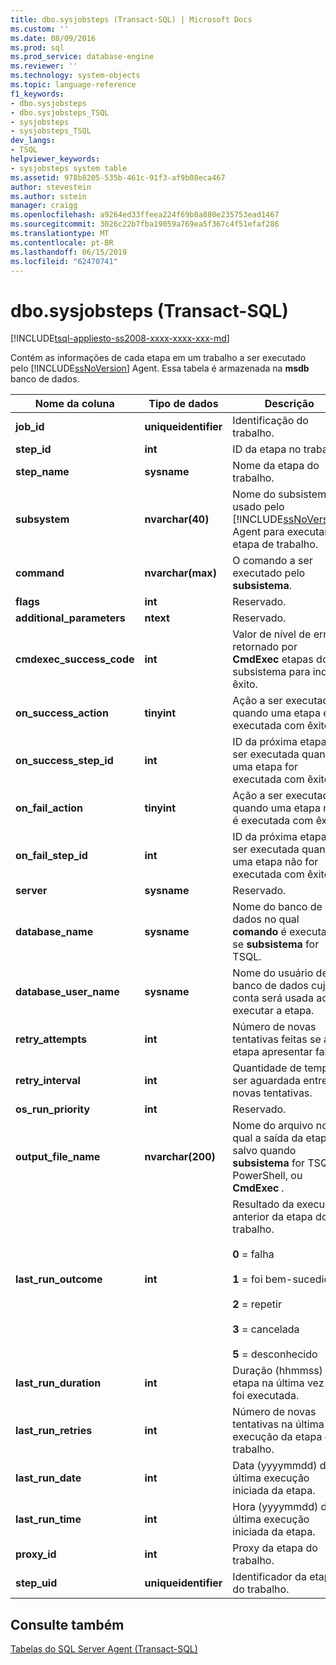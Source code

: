 ```yaml
---
title: dbo.sysjobsteps (Transact-SQL) | Microsoft Docs
ms.custom: ''
ms.date: 08/09/2016
ms.prod: sql
ms.prod_service: database-engine
ms.reviewer: ''
ms.technology: system-objects
ms.topic: language-reference
f1_keywords:
- dbo.sysjobsteps
- dbo.sysjobsteps_TSQL
- sysjobsteps
- sysjobsteps_TSQL
dev_langs:
- TSQL
helpviewer_keywords:
- sysjobsteps system table
ms.assetid: 978b8205-535b-461c-91f3-af9b08eca467
author: stevestein
ms.author: sstein
manager: craigg
ms.openlocfilehash: a9264ed33ffeea224f69b8a880e235753ead1467
ms.sourcegitcommit: 3026c22b7fba19059a769ea5f367c4f51efaf286
ms.translationtype: MT
ms.contentlocale: pt-BR
ms.lasthandoff: 06/15/2019
ms.locfileid: "62470741"
---
```

# <a name="dbosysjobsteps-transact-sql"></a>dbo.sysjobsteps (Transact-SQL)
[!INCLUDE[tsql-appliesto-ss2008-xxxx-xxxx-xxx-md](../../includes/tsql-appliesto-ss2008-xxxx-xxxx-xxx-md.md)]

  Contém as informações de cada etapa em um trabalho a ser executado pelo [!INCLUDE[ssNoVersion](../../includes/ssnoversion-md.md)] Agent. Essa tabela é armazenada na **msdb** banco de dados.  
  
|Nome da coluna|Tipo de dados|Descrição|  
|-----------------|---------------|-----------------|  
|**job_id**|**uniqueidentifier**|Identificação do trabalho.|  
|**step_id**|**int**|ID da etapa no trabalho.|  
|**step_name**|**sysname**|Nome da etapa do trabalho.|  
|**subsystem**|**nvarchar(40)**|Nome do subsistema usado pelo [!INCLUDE[ssNoVersion](../../includes/ssnoversion-md.md)] Agent para executar a etapa de trabalho.|  
|**command**|**nvarchar(max)**|O comando a ser executado pelo **subsistema**.|  
|**flags**|**int**|Reservado.|  
|**additional_parameters**|**ntext**|Reservado.|  
|**cmdexec_success_code**|**int**|Valor de nível de erro retornado por **CmdExec** etapas do subsistema para indicar êxito.|  
|**on_success_action**|**tinyint**|Ação a ser executada quando uma etapa é executada com êxito.|  
|**on_success_step_id**|**int**|ID da próxima etapa a ser executada quando uma etapa for executada com êxito.|  
|**on_fail_action**|**tinyint**|Ação a ser executada quando uma etapa não é executada com êxito.|  
|**on_fail_step_id**|**int**|ID da próxima etapa a ser executada quando uma etapa não for executada com êxito.|  
|**server**|**sysname**|Reservado.|  
|**database_name**|**sysname**|Nome do banco de dados no qual **comando** é executada se **subsistema** for TSQL.|  
|**database_user_name**|**sysname**|Nome do usuário de banco de dados cuja conta será usada ao executar a etapa.|  
|**retry_attempts**|**int**|Número de novas tentativas feitas se a etapa apresentar falha.|  
|**retry_interval**|**int**|Quantidade de tempo a ser aguardada entre as novas tentativas.|  
|**os_run_priority**|**int**|Reservado.|  
|**output_file_name**|**nvarchar(200)**|Nome do arquivo no qual a saída da etapa é salvo quando **subsistema** for TSQL, PowerShell, ou **CmdExec** _._|  
|**last_run_outcome**|**int**|Resultado da execução anterior da etapa do trabalho.<br /><br /> **0** = falha<br /><br /> **1** = foi bem-sucedida<br /><br /> **2** = repetir<br /><br /> **3** = cancelada<br /><br /> **5** = desconhecido|  
|**last_run_duration**|**int**|Duração (hhmmss) da etapa na última vez que foi executada.|  
|**last_run_retries**|**int**|Número de novas tentativas na última execução da etapa do trabalho.|  
|**last_run_date**|**int**|Data (yyyymmdd) da última execução iniciada da etapa.|  
|**last_run_time**|**int**|Hora (yyyymmdd) da última execução iniciada da etapa.|  
|**proxy_id**|**int**|Proxy da etapa do trabalho.|  
|**step_uid**|**uniqueidentifier**|Identificador da etapa do trabalho.|  
  
## <a name="see-also"></a>Consulte também  
 [Tabelas do SQL Server Agent &#40;Transact-SQL&#41;](../../relational-databases/system-tables/sql-server-agent-tables-transact-sql.md)  
  
  
